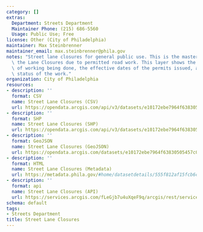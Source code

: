 ```yaml
---
category: []
extras:
  Department: Streets Department
  Maintainer Phone: (215) 686-5560
  Usage: Public Use; Free
license: Other (City of Philadelphia)
maintainer: Max Steinbrenner
maintainer_email: max.steinbrenner@phila.gov
notes: "Street lane closures for general public use. This is the master layer depicting\
  \ the Lane Closures due to permitted road work. This layer shows the type and purpose\
  \ of working being done, the effective dates of the permits issued, as well the\
  \ status of the work."
organization: City of Philadelphia
resources:
- description: ''
  format: CSV
  name: Street Lane Closures (CSV)
  url: https://opendata.arcgis.com/api/v3/datasets/e10172ebe7964f63830505457c0d7c2a_0/downloads/data?format=csv&spatialRefId=4326
- description: ''
  format: SHP
  name: Street Lane Closures (SHP)
  url: https://opendata.arcgis.com/api/v3/datasets/e10172ebe7964f63830505457c0d7c2a_0/downloads/data?format=shp&spatialRefId=4326
- description: ''
  format: GeoJSON
  name: Street Lane Closures (GeoJSON)
  url: https://opendata.arcgis.com/datasets/e10172ebe7964f63830505457c0d7c2a_0.geojson
- description: ''
  format: HTML
  name: Street Lane Closures (Metadata)
  url: https://metadata.phila.gov/#home/datasetdetails/555f812af15fcb6c6ed44109/representationdetails/55846d21c5fd1f20526fba1d/
- description: ''
  format: api
  name: Street Lane Closures (API)
  url: https://services.arcgis.com/fLeGjb7u4uXqeF9q/arcgis/rest/services/LaneClosure_Master/FeatureServer/0/query?outFields=*&where=1%3D1
schema: default
tags:
- Streets Department
title: Street Lane Closures
---
```

